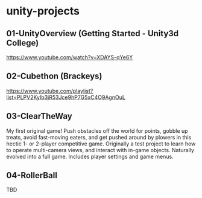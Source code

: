 # unity-projects

## 01-UnityOverview (Getting Started - Unity3d College)
https://www.youtube.com/watch?v=XDAYS-qYe6Y

## 02-Cubethon (Brackeys)
https://www.youtube.com/playlist?list=PLPV2KyIb3jR53Jce9hP7G5xC4O9AgnOuL

## 03-ClearTheWay
My first original game! Push obstacles off the world for points, gobble up treats, avoid fast-moving eaters, and get pushed around by plowers in this hectic 1- or 2-player competitive game. Originally a test project to learn how to operate multi-camera views, and interact with in-game objects. Naturally evolved into a full game. Includes player settings and game menus.

## 04-RollerBall
TBD
